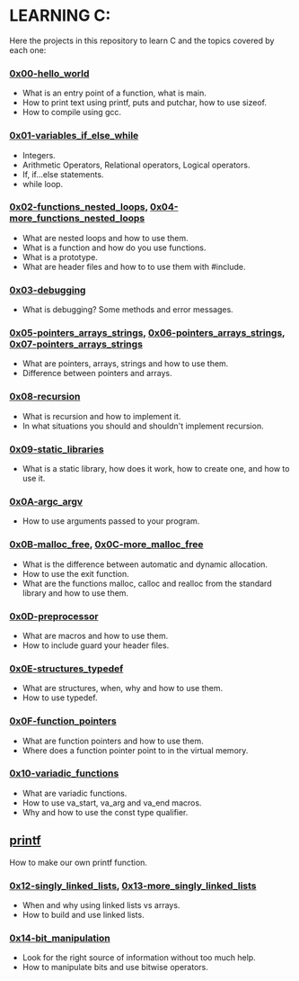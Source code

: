 # LEARNING C:
 Here the projects in this repository to learn C and the topics covered by each one:

### [0x00-hello_world](https://github.com/Valentinaga1/holbertonschool-low_level_programming/tree/master/0x00-hello_world "0x00-hello_world")
- What is an entry point of a  function, what is main.
- How to print text using printf, puts and putchar, how to use sizeof.
- How to compile using gcc.

### [0x01-variables_if_else_while](https://github.com/Valentinaga1/holbertonschool-low_level_programming/tree/master/0x01-variables_if_else_while "0x01-variables_if_else_while")
- Integers.
- Arithmetic Operators, Relational operators, Logical operators.
- If, if…else  statements.
- while loop.

### [0x02-functions_nested_loops](https://github.com/Valentinaga1/holbertonschool-low_level_programming/tree/master/0x02-functions_nested_loops "0x02-functions_nested_loops"), [0x04-more_functions_nested_loops](https://github.com/Valentinaga1/holbertonschool-low_level_programming/tree/master/0x04-more_functions_nested_loops "0x04-more_functions_nested_loops")
- What are nested loops and how to use them.
- What is a function and how do you use functions.
- What is a prototype.
- What are header files and how to to use them with #include.

### [0x03-debugging](https://github.com/Valentinaga1/holbertonschool-low_level_programming/tree/master/0x03-debugging "0x03-debugging")
- What is debugging? Some methods and error messages.

### [0x05-pointers_arrays_strings](https://github.com/Valentinaga1/holbertonschool-low_level_programming/tree/master/0x05-pointers_arrays_strings "0x05-pointers_arrays_strings"), [0x06-pointers_arrays_strings](https://github.com/Valentinaga1/holbertonschool-low_level_programming/tree/master/0x06-pointers_arrays_strings "0x06-pointers_arrays_strings"), [0x07-pointers_arrays_strings](https://github.com/Valentinaga1/holbertonschool-low_level_programming/tree/master/0x07-pointers_arrays_strings "0x07-pointers_arrays_strings")

- What are pointers, arrays, strings and how to use them.
- Difference between pointers and arrays.

### [0x08-recursion](https://github.com/Valentinaga1/holbertonschool-low_level_programming/tree/master/0x08-recursion "0x08-recursion")
- What is recursion and how to implement it.
- In what situations you should and shouldn't implement recursion.

### [0x09-static_libraries](https://github.com/Valentinaga1/holbertonschool-low_level_programming/tree/master/0x09-static_libraries "0x09-static_libraries")
- What is a static library, how does it work, how to create one, and how to use it.

### [0x0A-argc_argv](https://github.com/Valentinaga1/holbertonschool-low_level_programming/tree/master/0x0A-argc_argv "0x0A-argc_argv")
- How to use arguments passed to your program.

### [0x0B-malloc_free](https://github.com/Valentinaga1/holbertonschool-low_level_programming/tree/master/0x0B-malloc_free "0x0B-malloc_free"), [0x0C-more_malloc_free](https://github.com/Valentinaga1/holbertonschool-low_level_programming/tree/master/0x0C-more_malloc_free "0x0C-more_malloc_free")
- What is the difference between automatic and dynamic allocation.
- How to use the exit function.
- What are the functions malloc, calloc and realloc from the standard library and how to use them.

### [0x0D-preprocessor](https://github.com/Valentinaga1/holbertonschool-low_level_programming/tree/master/0x0D-preprocessor "0x0D-preprocessor")
- What are macros and how to use them.
- How to include guard your header files.

### [0x0E-structures_typedef](https://github.com/Valentinaga1/holbertonschool-low_level_programming/tree/master/0x0E-structures_typedef "0x0E-structures_typedef")
- What are structures, when, why and how to use them.
- How to use typedef.

### [0x0F-function_pointers](https://github.com/Valentinaga1/holbertonschool-low_level_programming/tree/master/0x0F-function_pointers "0x0F-function_pointers")
- What are function pointers and how to use them.
- Where does a function pointer point to in the virtual memory.

### [0x10-variadic_functions](https://github.com/Valentinaga1/holbertonschool-low_level_programming/tree/master/0x10-variadic_functions "0x10-variadic_functions")
- What are variadic functions.
- How to use va_start, va_arg and va_end macros. 
- Why and how to use the const type qualifier. 
 
 ## [printf](https://github.com/VictorZ94/printf "printf")

 How to make our own printf function.

 ### [0x12-singly_linked_lists](https://github.com/Valentinaga1/holbertonschool-low_level_programming/tree/master/0x12-singly_linked_lists "0x12-singly_linked_lists"), [0x13-more_singly_linked_lists](https://github.com/Valentinaga1/holbertonschool-low_level_programming/tree/master/0x13-more_singly_linked_lists "0x13-more_singly_linked_lists")
 - When and why using linked lists vs arrays.
 - How to build and use linked lists.
 
 ###  [0x14-bit_manipulation](https://github.com/Valentinaga1/holbertonschool-low_level_programming/tree/master/0x14-bit_manipulation "0x14-bit_manipulation")
 - Look for the right source of information without too much help.
 - How to manipulate bits and use bitwise operators.
